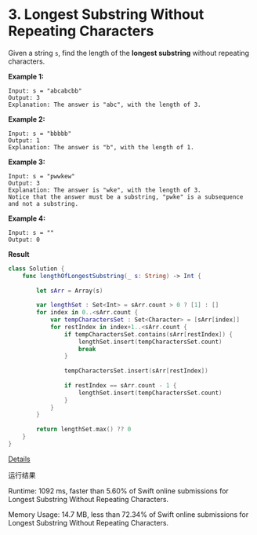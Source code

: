 # 3. Longest Substring Without Repeating Characters



Given a string `s`, find the length of the **longest substring** without repeating characters.



**Example 1:**

```
Input: s = "abcabcbb"
Output: 3
Explanation: The answer is "abc", with the length of 3.
```

**Example 2:**

```
Input: s = "bbbbb"
Output: 1
Explanation: The answer is "b", with the length of 1.
```

**Example 3:**

```
Input: s = "pwwkew"
Output: 3
Explanation: The answer is "wke", with the length of 3.
Notice that the answer must be a substring, "pwke" is a subsequence and not a substring.
```

**Example 4:**

```
Input: s = ""
Output: 0
```



**Result**

```swift
class Solution {
    func lengthOfLongestSubstring(_ s: String) -> Int {
        
        let sArr = Array(s)
        
        var lengthSet : Set<Int> = sArr.count > 0 ? [1] : []
        for index in 0..<sArr.count {
            var tempCharactersSet : Set<Character> = [sArr[index]]
            for restIndex in index+1..<sArr.count {
                if tempCharactersSet.contains(sArr[restIndex]) {
                    lengthSet.insert(tempCharactersSet.count)
                    break
                }
                
                tempCharactersSet.insert(sArr[restIndex])
                
                if restIndex == sArr.count - 1 {
                    lengthSet.insert(tempCharactersSet.count)
                }
            }
        }
        
        return lengthSet.max() ?? 0
    }
}
```



[Details ](https://leetcode.com/submissions/detail/440614901/)

运行结果

Runtime: 1092 ms, faster than 5.60% of Swift online submissions for Longest Substring Without Repeating Characters.

Memory Usage: 14.7 MB, less than 72.34% of Swift online submissions for Longest Substring Without Repeating Characters.